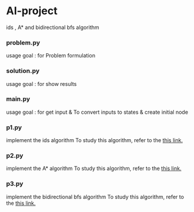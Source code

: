 # AI-project
ids , A* and bidirectional bfs algorithm


<h3>problem.py</h3>
usage goal : for Problem formulation

<h3>solution.py</h3>
usage goal : for show results

<h3>main.py</h3>
usage goal : for get input & To convert inputs to states & create initial node

<h3>p1.py</h3>
implement the ids algorithm
To study this algorithm, refer to the <a href="https://www.geeksforgeeks.org/iterative-deepening-searchids-iterative-deepening-depth-first-searchiddfs/">this link.</a>

<h3>p2.py</h3>
implement the A* algorithm
To study this algorithm, refer to the <a href="https://www.geeksforgeeks.org/a-search-algorithm/">this link.</a>

<h3>p3.py</h3>
implement the bidirectional bfs algorithm
To study this algorithm, refer to the <a href="https://www.geeksforgeeks.org/bidirectional-search/">this link.</a>

